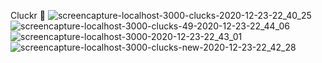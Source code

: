Cluckr 🐔
![screencapture-localhost-3000-clucks-2020-12-23-22_40_25](https://user-images.githubusercontent.com/55174696/118202170-33691a80-b40e-11eb-8798-4694d62404a3.png)
![screencapture-localhost-3000-clucks-49-2020-12-23-22_44_06](https://user-images.githubusercontent.com/55174696/118202700-52b47780-b40f-11eb-97a7-cccbe1dcc836.png)
![screencapture-localhost-3000-2020-12-23-22_43_01](https://user-images.githubusercontent.com/55174696/118202713-56e09500-b40f-11eb-9a9d-8c35f45e83df.png)
![screencapture-localhost-3000-clucks-new-2020-12-23-22_42_28](https://user-images.githubusercontent.com/55174696/118202718-5a741c00-b40f-11eb-8e2e-1ed05f3d527f.png)
